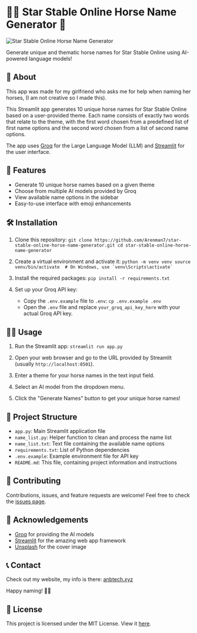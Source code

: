# 🐴✨ Star Stable Online Horse Name Generator 🌟

![Star Stable Online Horse Name Generator](https://images.unsplash.com/photo-1553284965-83fd3e82fa5a?ixlib=rb-1.2.1&auto=format&fit=crop&w=1350&q=80)

Generate unique and thematic horse names for Star Stable Online using AI-powered language models!

## 📖 About

This app was made for my girlfriend who asks me for help when naming her horses, (I am not creative so I made this).

This Streamlit app generates 10 unique horse names for Star Stable Online based on a user-provided theme. Each name consists of exactly two words that relate to the theme, with the first word chosen from a predefined list of first name options and the second word chosen from a list of second name options.

The app uses [Groq](https://docs.groq.com/api/) for the Large Language Model (LLM) and [Streamlit](https://docs.streamlit.io/) for the user interface.

## 🚀 Features

- Generate 10 unique horse names based on a given theme
- Choose from multiple AI models provided by Groq
- View available name options in the sidebar
- Easy-to-use interface with emoji enhancements

## 🛠️ Installation

1. Clone this repository: `git clone https://github.com/Arenman7/star-stable-online-horse-name-generator.git
cd star-stable-online-horse-name-generator  `

2. Create a virtual environment and activate it: `` python -m venv venv
source venv/bin/activate  # On Windows, use `venv\Scripts\activate`   ``

3. Install the required packages: `pip install -r requirements.txt  `

4. Set up your Groq API key:
   - Copy the `.env.example` file to `.env`: `cp .env.example .env    `
   - Open the `.env` file and replace `your_groq_api_key_here` with your actual Groq API key.

## 🏃‍♂️ Usage

1. Run the Streamlit app: `streamlit run app.py  `

2. Open your web browser and go to the URL provided by Streamlit (usually `http://localhost:8501`).

3. Enter a theme for your horse names in the text input field.

4. Select an AI model from the dropdown menu.

5. Click the "Generate Names" button to get your unique horse names!

## 📁 Project Structure

- `app.py`: Main Streamlit application file
- `name_list.py`: Helper function to clean and process the name list
- `name_list.txt`: Text file containing the available name options
- `requirements.txt`: List of Python dependencies
- `.env.example`: Example environment file for API key
- `README.md`: This file, containing project information and instructions

## 🤝 Contributing

Contributions, issues, and feature requests are welcome! Feel free to check the [issues page](https://github.com/Arenman7/star-stable-online-horse-name-generator/issues).

## 🙏 Acknowledgements

- [Groq](https://docs.groq.com/api/) for providing the AI models
- [Streamlit](https://docs.streamlit.io/) for the amazing web app framework
- [Unsplash](https://unsplash.com/) for the cover image

## 📞 Contact

Check out my website, my info is there: [anbtech.xyz](https://anbtech.xyz)

Happy naming! 🎠✨

## 📜 License

This project is licensed under the MIT License. View it [here](LICENSE).
